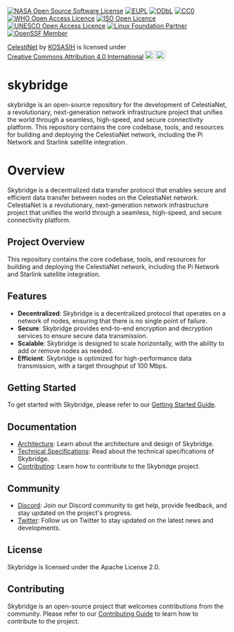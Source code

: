 [![NASA Open Source Software License](https://img.shields.io/badge/License-NASA%20Open%20Source%20Software%20License-blue.svg)](https://opensource.org/licenses/NASA-1.3)
[![EUPL](https://img.shields.io/badge/License-EUPL-blue.svg)](https://joinup.ec.europa.eu/collection/eupl/eupl-text)
[![ODbL](https://img.shields.io/badge/License-ODbL-blue.svg)](https://opendatacommons.org/licenses/odbl/)
[![CC0](https://img.shields.io/badge/License-CC0-blue.svg)](https://creativecommons.org/publicdomain/zero/1.0/)
[![WHO Open Access Licence](https://img.shields.io/badge/License-WHO%20Open%20Access%20Licence-blue.svg)](https://www.who.int/about/licensing/copyright_form/en/)
[![ISO Open Licence](https://img.shields.io/badge/License-ISO%20Open%20Licence-blue.svg)](https://www.iso.org/iso/open-licence.html)
[![UNESCO Open Access Licence](https://img.shields.io/badge/License-UNESCO%20Open%20Access%20Licence-blue.svg)](https://en.unesco.org/open-access)
[![Linux Foundation Partner](https://img.shields.io/badge/Linux%20Foundation%20Partner-yes-blue)](https://www.linuxfoundation.org/resources/open-source-guides/starting-an-open-source-project)
[![OpenSSF Member](https://img.shields.io/badge/OpenSSF%20Member-yes-orange)](https://openssf.org/join/)

<p xmlns:cc="http://creativecommons.org/ns#" xmlns:dct="http://purl.org/dc/terms/"><a property="dct:title" rel="cc:attributionURL" href="https://github.com/KOSASIH/skybridge">CelestiNet</a> by <a rel="cc:attributionURL dct:creator" property="cc:attributionName" href="https://www.linkedin.com/in/kosasih-81b46b5a">KOSASIH</a> is licensed under <a href="https://creativecommons.org/licenses/by/4.0/?ref=chooser-v1" target="_blank" rel="license noopener noreferrer" style="display:inline-block;">Creative Commons Attribution 4.0 International<img style="height:22px!important;margin-left:3px;vertical-align:text-bottom;" src="https://mirrors.creativecommons.org/presskit/icons/cc.svg?ref=chooser-v1" alt=""><img style="height:22px!important;margin-left:3px;vertical-align:text-bottom;" src="https://mirrors.creativecommons.org/presskit/icons/by.svg?ref=chooser-v1" alt=""></a></p>

# skybridge
skybridge is an open-source repository for the development of CelestiaNet, a revolutionary, next-generation network infrastructure project that unifies the world through a seamless, high-speed, and secure connectivity platform. This repository contains the core codebase, tools, and resources for building and deploying the CelestiaNet network, including the Pi Network and Starlink satellite integration.

# Overview

Skybridge is a decentralized data transfer protocol that enables secure and efficient data transfer between nodes on the CelestiaNet network. CelestiaNet is a revolutionary, next-generation network infrastructure project that unifies the world through a seamless, high-speed, and secure connectivity platform.

## Project Overview

This repository contains the core codebase, tools, and resources for building and deploying the CelestiaNet network, including the Pi Network and Starlink satellite integration.

## Features

* **Decentralized**: Skybridge is a decentralized protocol that operates on a network of nodes, ensuring that there is no single point of failure.
* **Secure**: Skybridge provides end-to-end encryption and decryption services to ensure secure data transmission.
* **Scalable**: Skybridge is designed to scale horizontally, with the ability to add or remove nodes as needed.
* **Efficient**: Skybridge is optimized for high-performance data transmission, with a target throughput of 100 Mbps.

## Getting Started

To get started with Skybridge, please refer to our [Getting Started Guide](docs/getting-started.md).

## Documentation

* [Architecture](docs/architecture.md): Learn about the architecture and design of Skybridge.
* [Technical Specifications](docs/technical-specs.md): Read about the technical specifications of Skybridge.
* [Contributing](docs/contributing.md): Learn how to contribute to the Skybridge project.

## Community

* [Discord](https://discord.gg/skybridge): Join our Discord community to get help, provide feedback, and stay updated on the project's progress.
* [Twitter](https://twitter.com/skybridge): Follow us on Twitter to stay updated on the latest news and developments.

## License

Skybridge is licensed under the Apache License 2.0.

## Contributing

Skybridge is an open-source project that welcomes contributions from the community. Please refer to our [Contributing Guide](docs/contributing.md) to learn how to contribute to the project.
